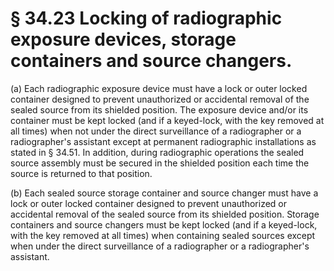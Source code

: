 # § 34.23   Locking of radiographic exposure devices, storage containers and source changers.

(a) Each radiographic exposure device must have a lock or outer locked container designed to prevent unauthorized or accidental removal of the sealed source from its shielded position. The exposure device and/or its container must be kept locked (and if a keyed-lock, with the key removed at all times) when not under the direct surveillance of a radiographer or a radiographer's assistant except at permanent radiographic installations as stated in § 34.51. In addition, during radiographic operations the sealed source assembly must be secured in the shielded position each time the source is returned to that position.


(b) Each sealed source storage container and source changer must have a lock or outer locked container designed to prevent unauthorized or accidental removal of the sealed source from its shielded position. Storage containers and source changers must be kept locked (and if a keyed-lock, with the key removed at all times) when containing sealed sources except when under the direct surveillance of a radiographer or a radiographer's assistant.




